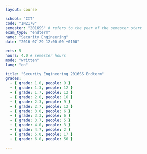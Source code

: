 ```yaml
---
layout: course

school: "CIT"
code: "IN2178"
semester: "2016SS" # refers to the year of the semester start
exam_type: "endterm"
name: "Security Engineering"
date: "2016-07-29 12:00:00 +0100"

ects: 5
hours: 4.0 # semester hours
mode: "written"
lang: "en"

title: "Security Engineering 2016SS Endterm"
grades:
  - { grade: 1.0, people: 9 }
  - { grade: 1.3, people: 12 }
  - { grade: 1.7, people: 12 }
  - { grade: 2.0, people: 16 }
  - { grade: 2.3, people: 9 }
  - { grade: 2.7, people: 12 }
  - { grade: 3.0, people: 6 }
  - { grade: 3.3, people: 6 }
  - { grade: 3.7, people: 5 }
  - { grade: 4.0, people: 3 }
  - { grade: 4.7, people: 2 }
  - { grade: 5.0, people: 17 }
  - { grade: 6.0, people: 56 }

---
```



